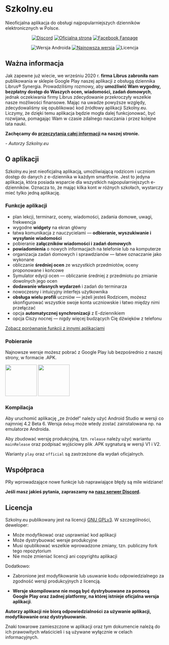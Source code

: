 # Szkolny.eu

Nieoficjalna aplikacja do obsługi najpopularniejszych dzienników elektronicznych w Polsce.

<div align="center">

[![Discord](https://img.shields.io/discord/619178050562686988?color=%237289DA&logo=discord&logoColor=white&style=for-the-badge)](https://szkolny.eu/discord)
[![Oficjalna strona](https://img.shields.io/badge/-website-orange?style=for-the-badge&logo=internet-explorer&logoColor=white)](https://szkolny.eu/)
[![Facebook Fanpage](https://img.shields.io/badge/-facebook-blue?style=for-the-badge&logo=facebook&logoColor=white)](https://szkolny.eu/facebook)

![Wersja Androida](https://img.shields.io/badge/android-4.1%2B-orange?style=for-the-badge&logo=android)
[![Najnowsza wersja](https://img.shields.io/github/v/release/szkolny-eu/szkolny-android?color=%2344CC11&include_prereleases&logo=github&logoColor=white&style=for-the-badge)](https://github.com/szkolny-eu/szkolny-android/releases/latest)
![Licencja](https://img.shields.io/github/license/szkolny-eu/szkolny-android?color=blue&logo=github&logoColor=white&style=for-the-badge)

</div>

## Ważna informacja

Jak zapewne już wiecie, we wrześniu 2020 r. **firma Librus zabroniła nam** publikowania w sklepie Google Play naszej aplikacji z obsługą dziennika Librus&reg; Synergia. Prowadziliśmy rozmowy, aby **umożliwić Wam wygodny, bezpłatny dostęp do Waszych ocen, wiadomości, zadań domowych**, jednak oczekiwania firmy Librus zdecydowanie przekroczyły wszelkie nasze możliwości finansowe. Mając na uwadze powyższe względy, zdecydowaliśmy się opublikować kod źródłowy aplikacji Szkolny.eu. Liczymy, że dzięki temu aplikacja będzie mogła dalej funkcjonować, być rozwijana, pomagając Wam w czasie zdalnego nauczania i przez kolejne lata nauki.

__Zachęcamy do [przeczytania całej informacji](https://szkolny.eu/informacja) na naszej stronie.__

*- Autorzy Szkolny.eu*

## O aplikacji

Szkolny.eu jest nieoficjalną aplikacją, umożliwiającą rodzicom i uczniom dostęp do danych z e-dziennika w każdym smartfonie. Jest to jedyna aplikacja, która posiada wsparcie dla wszystkich najpopularniejszych e-dzienników. Oznacza to, że mając kilka kont w różnych szkołach, wystarczy mieć tylko jedną aplikację.

### Funkcje aplikacji

- plan lekcji, terminarz, oceny, wiadomości, zadania domowe, uwagi, frekwencja
- wygodne **widgety** na ekran główny
- łatwa komunikacja z nauczycielami — **odbieranie, wyszukiwanie i wysyłanie wiadomości**
- pobieranie **załączników wiadomości i zadań domowych**
- **powiadomienia** o nowych informacjach na telefonie lub na komputerze
- organizacja zadań domowych i sprawdzianów — łatwe oznaczanie jako wykonane
- obliczanie **średniej ocen** ze wszystkich przedmiotów, oceny proponowane i końcowe
- Symulator edycji ocen — obliczanie średniej z przedmiotu po zmianie dowolnych jego ocen
- **dodawanie własnych wydarzeń** i zadań do terminarza
- nowoczesny i intuicyjny interfejs użytkownika
- **obsługa wielu profili** uczniów — jeżeli jesteś Rodzicem, możesz skonfigurować wszystkie swoje konta uczniowskie i łatwo między nimi przełączać
- opcja **automatycznej synchronizacji** z E-dziennikiem
- opcja Ciszy nocnej — nigdy więcej budzących Cię dźwięków z telefonu

[Zobacz porównanie funkcji z innymi aplikacjami](https://szkolny.eu/funkcje)

### Pobieranie

Najnowsze wersje możesz pobrać z Google Play lub bezpośrednio z naszej strony, w formacie .APK.

[<img src=".github/google-play-badge.png" height="100px">](https://szkolny.eu/pobierz/android)
[<img src=".github/apk-badge.png" height="100px">](https://szkolny.eu/pobierz)

### Kompilacja

Aby uruchomić aplikację „ze źródeł” należy użyć Android Studio w wersji co najmniej 4.2 Beta 6. Wersja `debug` może wtedy zostać zainstalowana np. na emulatorze Androida.

Aby zbudować wersję produkcyjną, tzn. `release` należy użyć wariantu `mainRelease` oraz podpisać wyjściowy plik .APK sygnaturą w wersji V1 i V2.

Warianty `play` oraz `official` są zastrzeżone dla wydań oficjalnych.

## Współpraca

PRy wprowadzające nowe funkcje lub naprawiające błędy są mile widziane!

__Jeśli masz jakieś pytania, zapraszamy na [nasz serwer Discord](https://szkolny.eu/discord).__

## Licencja

Szkolny.eu publikowany jest na licencji [GNU GPLv3](LICENSE). W szczególności, deweloper:
- Może modyfikować oraz usprawniać kod aplikacji
- Może dystrybuować wersje produkcyjne
- Musi opublikować wszelkie wprowadzone zmiany, tzn. publiczny fork tego repozytorium
- Nie może zmieniać licencji ani copyrightu aplikacji

Dodatkowo:
- Zabronione jest modyfikowanie lub usuwanie kodu odpowiedzialnego za zgodność wersji produkcyjnych z licencją.

- **Wersje skompilowane nie mogą być dystrybuowane za pomocą Google Play oraz żadnej platformy, na której istnieje oficjalna wersja aplikacji**.

**Autorzy aplikacji nie biorą odpowiedzialności za używanie aplikacji, modyfikowanie oraz dystrybuowanie.**

Znaki towarowe zamieszczone w aplikacji oraz tym dokumencie należą do ich prawowitych właścicieli i są używane wyłącznie w celach informacyjnych.
